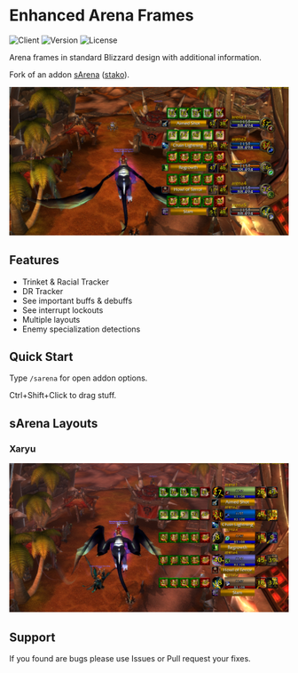 # Enhanced Arena Frames

![Client](https://img.shields.io/badge/Client-4%2E4%2E0-blue) ![Version](https://img.shields.io/badge/Version-3%2E5%2E2-blue) ![License](https://img.shields.io/badge/License-MIT-green)

Arena frames in standard Blizzard design with additional information. 

Fork of an addon [sArena](https://github.com/stako/sArena) ([stako](https://github.com/stako)).

![Preview](media/sArena_1.png)

## Features

- Trinket & Racial Tracker
- DR Tracker
- See important buffs & debuffs
- See interrupt lockouts
- Multiple layouts
- Enemy specialization detections

## Quick Start

Type ``/sarena`` for open addon options.

Ctrl+Shift+Click to drag stuff.

## sArena Layouts

### Xaryu

![Xaryu](media/Xaryu_Layout.png)

## Support

If you found are bugs please use Issues or Pull request your fixes.